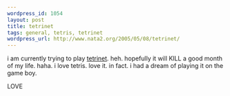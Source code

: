 ```yaml
--- 
wordpress_id: 1054
layout: post
title: tetrinet
tags: general, tetris, tetrinet
wordpress_url: http://www.nata2.org/2005/05/08/tetrinet/
---
```

i am currently trying to play <a href="http://tetrinet.org">tetrinet</a>. heh. hopefully it will KILL a good month of my life. haha. i love tetris. love it. in fact. i had a dream of playing it on the game boy. 

LOVE
